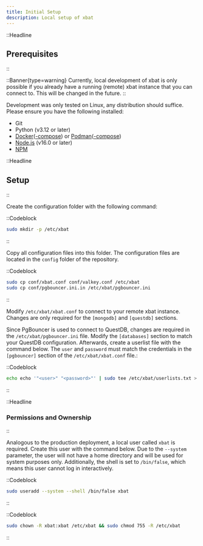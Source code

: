 ```yaml
---
title: Initial Setup
description: Local setup of xbat
---
```


::Headline

## Prerequisites

::

::Banner{type=warning}
Currently, local development of xbat is only possible if you already have a running (remote) xbat instance that you can connect to. This will be changed in the future.
::

Development was only tested on Linux, any distribution should suffice. Please ensure you have the following installed:

-   Git
-   Python (v3.12 or later)
-   [Docker](https://docs.docker.com/engine/install/)([-compose](https://docs.docker.com/compose/install/)) or [Podman](https://podman.io/docs/installation#installing-on-linux)([-compose](https://github.com/containers/podman-compose?tab=readme-ov-file#installation))
-   [Node.js](https://nodejs.org/en/download) (v16.0 or later)
-   [NPM](https://docs.npmjs.com/downloading-and-installing-node-js-and-npm)

::Headline

## Setup

::

Create the configuration folder with the following command:

::Codeblock

```bash
sudo mkdir -p /etc/xbat
```

::

Copy all configuration files into this folder. The configuration files are located in the `config` folder of the repository.

::Codeblock

```bash
sudo cp conf/xbat.conf conf/valkey.conf /etc/xbat
sudo cp conf/pgbouncer.ini.in /etc/xbat/pgbouncer.ini
```

::

Modify `/etc/xbat/xbat.conf` to connect to your remote xbat instance. Changes are only required for the `[mongodb]` and `[questdb]` sections.

Since PgBouncer is used to connect to QuestDB, changes are required in the `/etc/xbat/pgbouncer.ini` file. Modify the `[databases]` section to match your QuestDB configuration. Afterwards, create a userlist file with the command below. The `user` and `password` must match the credentials in the `[pgbouncer]` section of the `/etc/xbat/xbat.conf` file.:

::Codeblock

```bash
echo echo '"<user>" "<password>"' | sudo tee /etc/xbat/userlists.txt > /dev/null
```

::

::Headline

### Permissions and Ownership

::

Analogous to the production deployment, a local user called `xbat` is required. Create this user with the command below. Due to the `--system` parameter, the user will not have a home directory and will be used for system purposes only. Additionally, the shell is set to `/bin/false`, which means this user cannot log in interactively.

::Codeblock

```bash
sudo useradd --system --shell /bin/false xbat
```

::

::Codeblock

```bash
sudo chown -R xbat:xbat /etc/xbat && sudo chmod 755 -R /etc/xbat
```

::
